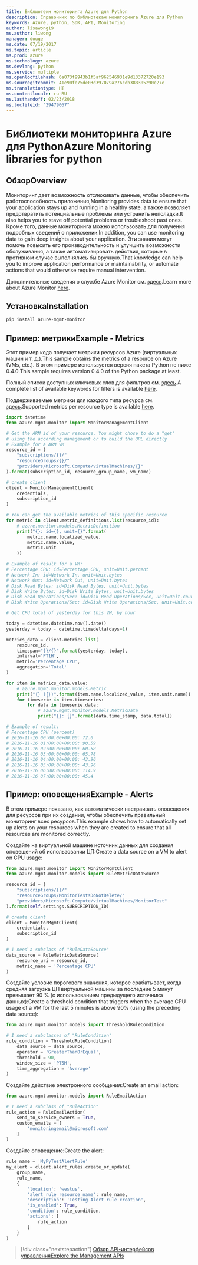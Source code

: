 ```yaml
---
title: Библиотеки мониторинга Azure для Python
description: Справочник по библиотекам мониторинга Azure для Python
keywords: Azure, python, SDK, API, Monitoring
author: lisawong19
ms.author: liwong
manager: douge
ms.date: 07/19/2017
ms.topic: article
ms.prod: azure
ms.technology: azure
ms.devlang: python
ms.service: multiple
ms.openlocfilehash: 6a073f9943b1f5af962546931e9d13372720e193
ms.sourcegitcommit: 41e90fe75de03d397079a276cdb388305290e27e
ms.translationtype: HT
ms.contentlocale: ru-RU
ms.lasthandoff: 02/23/2018
ms.locfileid: "29479067"
---
```

# <a name="azure-monitoring-libraries-for-python"></a><span data-ttu-id="299e7-104">Библиотеки мониторинга Azure для Python</span><span class="sxs-lookup"><span data-stu-id="299e7-104">Azure Monitoring libraries for python</span></span>

## <a name="overview"></a><span data-ttu-id="299e7-105">Обзор</span><span class="sxs-lookup"><span data-stu-id="299e7-105">Overview</span></span> 
<span data-ttu-id="299e7-106">Мониторинг дает возможность отслеживать данные, чтобы обеспечить работоспособность приложения,</span><span class="sxs-lookup"><span data-stu-id="299e7-106">Monitoring provides data to ensure that your application stays up and running in a healthy state.</span></span> <span data-ttu-id="299e7-107">а также позволяет предотвратить потенциальные проблемы или устранить неполадки.</span><span class="sxs-lookup"><span data-stu-id="299e7-107">It also helps you to stave off potential problems or troubleshoot past ones.</span></span> <span data-ttu-id="299e7-108">Кроме того, данные мониторинга можно использовать для получения подробных сведений о приложении.</span><span class="sxs-lookup"><span data-stu-id="299e7-108">In addition, you can use monitoring data to gain deep insights about your application.</span></span> <span data-ttu-id="299e7-109">Эти знания могут помочь повысить его производительность и улучшить возможности обслуживания, а также автоматизировать действия, которые в противном случае выполнялись бы вручную.</span><span class="sxs-lookup"><span data-stu-id="299e7-109">That knowledge can help you to improve application performance or maintainability, or automate actions that would otherwise require manual intervention.</span></span>

<span data-ttu-id="299e7-110">Дополнительные сведения о службе Azure Monitor см. [здесь](https://docs.microsoft.com/azure/monitoring-and-diagnostics/monitoring-overview-azure-monitor).</span><span class="sxs-lookup"><span data-stu-id="299e7-110">Learn more about Azure Monitor [here](https://docs.microsoft.com/azure/monitoring-and-diagnostics/monitoring-overview-azure-monitor).</span></span> 

## <a name="installation"></a><span data-ttu-id="299e7-111">Установка</span><span class="sxs-lookup"><span data-stu-id="299e7-111">Installation</span></span>
```bash
pip install azure-mgmt-monitor
```

## <a name="example---metrics"></a><span data-ttu-id="299e7-112">Пример: метрики</span><span class="sxs-lookup"><span data-stu-id="299e7-112">Example - Metrics</span></span>
<span data-ttu-id="299e7-113">Этот пример кода получает метрики ресурсов Azure (виртуальных машин и т. д.).</span><span class="sxs-lookup"><span data-stu-id="299e7-113">This sample obtains the metrics of a resource on Azure (VMs, etc.).</span></span> <span data-ttu-id="299e7-114">В этом примере используется версия пакета Python не ниже 0.4.0.</span><span class="sxs-lookup"><span data-stu-id="299e7-114">This sample requires version 0.4.0 of the Python package at least.</span></span>

<span data-ttu-id="299e7-115">Полный список доступных ключевых слов для фильтров см. [здесь](https://msdn.microsoft.com/library/azure/mt743622.aspx).</span><span class="sxs-lookup"><span data-stu-id="299e7-115">A complete list of available keywords for filters is available [here](https://msdn.microsoft.com/library/azure/mt743622.aspx).</span></span>

<span data-ttu-id="299e7-116">Поддерживаемые метрики для каждого типа ресурса см. [здесь](https://docs.microsoft.com/azure/monitoring-and-diagnostics/monitoring-supported-metrics).</span><span class="sxs-lookup"><span data-stu-id="299e7-116">Supported metrics per resource type is available [here](https://docs.microsoft.com/azure/monitoring-and-diagnostics/monitoring-supported-metrics).</span></span>

```python
import datetime
from azure.mgmt.monitor import MonitorManagementClient

# Get the ARM id of your resource. You might chose to do a "get"
# using the according management or to build the URL directly
# Example for a ARM VM
resource_id = (
    "subscriptions/{}/"
    "resourceGroups/{}/"
    "providers/Microsoft.Compute/virtualMachines/{}"
).format(subscription_id, resource_group_name, vm_name)

# create client
client = MonitorManagementClient(
    credentials,
    subscription_id
)

# You can get the available metrics of this specific resource
for metric in client.metric_definitions.list(resource_id):
    # azure.monitor.models.MetricDefinition
    print("{}: id={}, unit={}".format(
        metric.name.localized_value,
        metric.name.value,
        metric.unit
    ))

# Example of result for a VM:
# Percentage CPU: id=Percentage CPU, unit=Unit.percent
# Network In: id=Network In, unit=Unit.bytes
# Network Out: id=Network Out, unit=Unit.bytes
# Disk Read Bytes: id=Disk Read Bytes, unit=Unit.bytes
# Disk Write Bytes: id=Disk Write Bytes, unit=Unit.bytes
# Disk Read Operations/Sec: id=Disk Read Operations/Sec, unit=Unit.count_per_second
# Disk Write Operations/Sec: id=Disk Write Operations/Sec, unit=Unit.count_per_second

# Get CPU total of yesterday for this VM, by hour

today = datetime.datetime.now().date()
yesterday = today - datetime.timedelta(days=1)

metrics_data = client.metrics.list(
    resource_id,
    timespan="{}/{}".format(yesterday, today),
    interval='PT1H',
    metric='Percentage CPU',
    aggregation='Total'
)

for item in metrics_data.value:
    # azure.mgmt.monitor.models.Metric
    print("{} ({})".format(item.name.localized_value, item.unit.name))
    for timeserie in item.timeseries:
        for data in timeserie.data:
            # azure.mgmt.monitor.models.MetricData
            print("{}: {}".format(data.time_stamp, data.total))

# Example of result:
# Percentage CPU (percent)
# 2016-11-16 00:00:00+00:00: 72.0
# 2016-11-16 01:00:00+00:00: 90.59
# 2016-11-16 02:00:00+00:00: 60.58
# 2016-11-16 03:00:00+00:00: 65.78
# 2016-11-16 04:00:00+00:00: 43.96
# 2016-11-16 05:00:00+00:00: 43.96
# 2016-11-16 06:00:00+00:00: 114.9
# 2016-11-16 07:00:00+00:00: 45.4
```

## <a name="example---alerts"></a><span data-ttu-id="299e7-117">Пример: оповещения</span><span class="sxs-lookup"><span data-stu-id="299e7-117">Example - Alerts</span></span>
<span data-ttu-id="299e7-118">В этом примере показано, как автоматически настраивать оповещения для ресурсов при их создании, чтобы обеспечить правильный мониторинг всех ресурсов.</span><span class="sxs-lookup"><span data-stu-id="299e7-118">This example shows how to automatically set up alerts on your resources when they are created to ensure that all resources are monitored correctly.</span></span>

<span data-ttu-id="299e7-119">Создайте на виртуальной машине источник данных для создания оповещений об использовании ЦП:</span><span class="sxs-lookup"><span data-stu-id="299e7-119">Create a data source on a VM to alert on CPU usage:</span></span>
```python
from azure.mgmt.monitor import MonitorMgmtClient
from azure.mgmt.monitor.models import RuleMetricDataSource

resource_id = (
    "subscriptions/{}/"
    "resourceGroups/MonitorTestsDoNotDelete/"
    "providers/Microsoft.Compute/virtualMachines/MonitorTest"
).format(self.settings.SUBSCRIPTION_ID)

# create client
client = MonitorMgmtClient(
    credentials,
    subscription_id
)

# I need a subclass of "RuleDataSource"
data_source = RuleMetricDataSource(
    resource_uri = resource_id,
    metric_name = 'Percentage CPU'
)
```
<span data-ttu-id="299e7-120">Создайте условие порогового значения, которое срабатывает, когда средняя загрузка ЦП виртуальной машины за последние 5 минут превышает 90 % (с использованием предыдущего источника данных):</span><span class="sxs-lookup"><span data-stu-id="299e7-120">Create a threshold condition that triggers when the average CPU usage of a VM for the last 5 minutes is above 90% (using the preceding data source):</span></span>
```python
from azure.mgmt.monitor.models import ThresholdRuleCondition

# I need a subclasses of "RuleCondition"
rule_condition = ThresholdRuleCondition(
    data_source = data_source,
    operator = 'GreaterThanOrEqual',
    threshold = 90,
    window_size = 'PT5M',
    time_aggregation = 'Average'
)
```

<span data-ttu-id="299e7-121">Создайте действие электронного сообщения:</span><span class="sxs-lookup"><span data-stu-id="299e7-121">Create an email action:</span></span>
```python
from azure.mgmt.monitor.models import RuleEmailAction

# I need a subclass of "RuleAction"
rule_action = RuleEmailAction(
    send_to_service_owners = True,
    custom_emails = [
        'monitoringemail@microsoft.com'
    ]
)
```

<span data-ttu-id="299e7-122">Создайте оповещение:</span><span class="sxs-lookup"><span data-stu-id="299e7-122">Create the alert:</span></span>
```python
rule_name = 'MyPyTestAlertRule'
my_alert = client.alert_rules.create_or_update(
    group_name,
    rule_name,
    {
        'location': 'westus',
        'alert_rule_resource_name': rule_name,
        'description': 'Testing Alert rule creation',
        'is_enabled': True,
        'condition': rule_condition,
        'actions': [
            rule_action
        ]
    }
)
```
> [!div class="nextstepaction"]
> [<span data-ttu-id="299e7-123">Обзор API-интерфейсов управления</span><span class="sxs-lookup"><span data-stu-id="299e7-123">Explore the Management APIs</span></span>](/python/api/overview/azure/monitoring/management)
